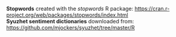**Stopwords** created with the *stopwords* R package: https://cran.r-project.org/web/packages/stopwords/index.html  
**Syuzhet sentiment dictionaries** downloaded from: https://github.com/mjockers/syuzhet/tree/master/R